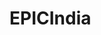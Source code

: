 
<!-- README.md is generated from README.Rmd. Please edit that file -->

# EPICIndia

<!-- badges: start -->
<!-- badges: end -->
